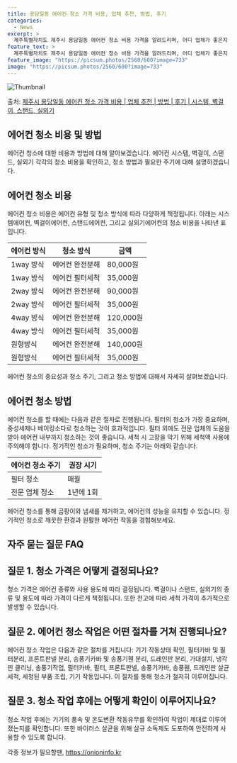 ```yaml
---
title: 용담일동 에어컨 청소 가격 비용, 업체 추천, 방법, 후기
categories:
  - News
excerpt: >
  제주특별자치도 제주시 용담일동 에어컨 청소 비용 가격을 알려드리며, 어디 업체가 좋은지 후기를 통해 알아보겠습니다. 현재 글에서는 시스템, 벽걸이, 스탠드, 실외기 각각에 대해 청소 비용이 나와 있으니 참고하시면 되겠습니다. 에어컨 분해 청소 방법 보기 👈 클릭셀프 에어컨 청소 방법 보기👈 클릭제주시 용담일동 에어컨 청소 비용시스템에어컨 방식클리닝방식금액1way 방식에어컨 완전분해80,000원1way 방식에어컨 필터세척35,000원2way 방식에어컨 완전분해90,000원2way 방식에어컨 필터세척35,000원4way 방식에어컨 완전분해120,000원4way 방식에어컨 필터세척35,000원원형방식에어컨 완전분해140,000원원형방식에어컨 필터세척35,000원에어컨 청소 견적 샘플 보기 👈 클릭에어컨 냄새의..
feature_text: >
  제주특별자치도 제주시 용담일동 에어컨 청소 비용 가격을 알려드리며, 어디 업체가 좋은지 후기를 통해 알아보겠습니다. 현재 글에서는 시스템, 벽걸이, 스탠드, 실외기 각각에 대해 청소 비용이 나와 있으니 참고하시면 되겠습니다. 에어컨 분해 청소 방법 보기 👈 클릭셀프 에어컨 청소 방법 보기👈 클릭제주시 용담일동 에어컨 청소 비용시스템에어컨 방식클리닝방식금액1way 방식에어컨 완전분해80,000원1way 방식에어컨 필터세척35,000원2way 방식에어컨 완전분해90,000원2way 방식에어컨 필터세척35,000원4way 방식에어컨 완전분해120,000원4way 방식에어컨 필터세척35,000원원형방식에어컨 완전분해140,000원원형방식에어컨 필터세척35,000원에어컨 청소 견적 샘플 보기 👈 클릭에어컨 냄새의..
feature_image: "https://picsum.photos/2560/600?image=733"
image: "https://picsum.photos/2560/600?image=733"
---
```


![Thumbnail](https://img1.daumcdn.net/thumb/R800x0/?scode=mtistory2&fname=https%3A%2F%2Fblog.kakaocdn.net%2Fdn%2Fsn06B%2FbtsHylAopkZ%2FxHSKb5H5qZXd47u5xdzG21%2Fimg.webp)

<p>출처: <a href="https://onioninfo.kr/entry/%EC%A0%9C%EC%A3%BC%EC%8B%9C-%EC%9A%A9%EB%8B%B4%EC%9D%BC%EB%8F%99-%EC%97%90%EC%96%B4%EC%BB%A8-%EC%B2%AD%EC%86%8C-%EA%B0%80%EA%B2%A9-%EB%B9%84%EC%9A%A9-%EC%97%85%EC%B2%B4-%EC%B6%94%EC%B2%9C-%EB%B0%A9%EB%B2%95-%ED%9B%84%EA%B8%B0-%EC%8B%9C%EC%8A%A4%ED%85%9C-%EB%B2%BD%EA%B1%B8%EC%9D%B4-%EC%8A%A4%ED%83%A0%EB%93%9C-%EC%8B%A4%EC%99%B8%EA%B8%B0" rel="dofollow">제주시 용담일동 에어컨 청소 가격 비용 | 업체 추천 | 방법 | 후기 | 시스템, 벽걸이, 스탠드, 실외기</a> </p>

## 에어컨 청소 비용 및 방법

에어컨 청소에 대한 비용과 방법에 대해 알아보겠습니다. 에어컨 시스템, 벽걸이, 스탠드, 실외기 각각의 청소 비용을 확인하고, 청소 방법과
필요한 주기에 대해 설명하겠습니다.

## 에어컨 청소 비용

에어컨 청소 비용은 에어컨 유형 및 청소 방식에 따라 다양하게 책정됩니다. 아래는 시스템에어컨, 벽걸이에어컨, 스탠드에어컨, 그리고
실외기에어컨의 청소 비용을 나타낸 표입니다.

**에어컨 방식** | **청소 방식** | **금액**  
---|---|---  
1way 방식 | 에어컨 완전분해 | 80,000원  
1way 방식 | 에어컨 필터세척 | 35,000원  
2way 방식 | 에어컨 완전분해 | 90,000원  
2way 방식 | 에어컨 필터세척 | 35,000원  
4way 방식 | 에어컨 완전분해 | 120,000원  
4way 방식 | 에어컨 필터세척 | 35,000원  
원형방식 | 에어컨 완전분해 | 140,000원  
원형방식 | 에어컨 필터세척 | 35,000원  
  
에어컨 청소의 중요성과 청소 주기, 그리고 청소 방법에 대해서 자세히 살펴보겠습니다.

## 에어컨 청소 방법

에어컨 청소를 할 때에는 다음과 같은 절차로 진행됩니다. 필터의 청소가 가장 중요하며, 중성세제나 베이킹소다로 청소하는 것이 효과적입니다.
필터 외에도 전문 업체의 도움을 받아 에어컨 내부까지 청소하는 것이 좋습니다. 세척 시 고장을 막기 위해 세척액 사용에 주의해야 합니다.
정기적인 청소가 필요하며, 청소 주기는 아래와 같습니다.

**에어컨 청소 주기** | **권장 시기**  
---|---  
필터 청소 | 매월  
전문 업체 청소 | 1년에 1회  
  
에어컨 청소를 통해 곰팡이와 냄새를 제거하고, 에어컨의 성능을 유지할 수 있습니다. 정기적인 청소로 깨끗한 환경과 원활한 에어컨 작동을
경험해보세요.

## 자주 묻는 질문 FAQ

## 질문 1. 청소 가격은 어떻게 결정되나요?

청소 가격은 에어컨 종류와 사용 용도에 따라 결정됩니다. 벽걸이나 스탠드, 실외기의 종류 및 용도에 따라 가격이 다르게 책정됩니다. 또한
천고에 따라 세척 가격이 추가적으로 발생할 수 있습니다.

## 질문 2. 에어컨 청소 작업은 어떤 절차를 거쳐 진행되나요?

에어컨 청소 작업은 다음과 같은 절차를 거칩니다: 기기 작동상태 확인, 필터카바 및 필터분리, 프론트판넬 분리, 송풍기카바 및 송풍기휀
분리, 드레인판 분리, 가대설치, 냉각핀 클리닝, 송풍기작업, 필터카바, 필터, 프론트판넬, 송풍기카바, 송풍휀, 드레인판 살균 세척,
세청된 부품 조립, 기기 작동입니다. 이 절차를 통해 청소가 철저히 이루어집니다.

## 질문 3. 청소 작업 후에는 어떻게 확인이 이루어지나요?

청소 작업 후에는 기기의 풍속 및 온도변환 작동유무를 확인하여 작업이 제대로 이루어졌는지를 확인합니다. 또한 바이러스 살균을 위해 살규
소독제도 도포하여 안전하게 사용할 수 있도록 합니다.

 

각종 정보가 필요할땐, <a href="https://onioninfo.kr" rel="dofollow">https://onioninfo.kr</a>


